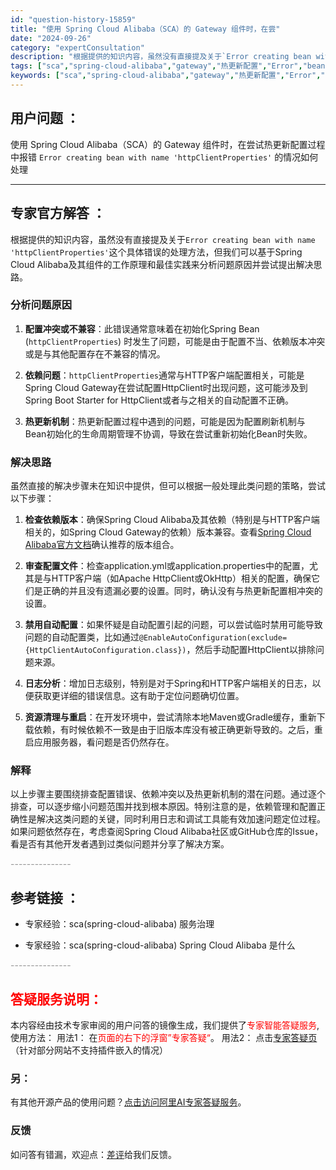 ```yaml
---
id: "question-history-15859"
title: "使用 Spring Cloud Alibaba（SCA）的 Gateway 组件时，在尝"
date: "2024-09-26"
category: "expertConsultation"
description: "根据提供的知识内容，虽然没有直接提及关于`Error creating bean with name 'httpClientProperties'`这个具体错误的处理方法，但我们可以基于Spring Cloud Alibaba及其组件的工作原理和最佳实践来分析问题原因并尝试提出解决思路。### 分析"
tags: ["sca","spring-cloud-alibaba","gateway","热更新配置","Error","bean","httpClientProperties"]
keywords: ["sca","spring-cloud-alibaba","gateway","热更新配置","Error","bean","httpClientProperties"]
---
```


## 用户问题 ： 
 使用 Spring Cloud Alibaba（SCA）的 Gateway 组件时，在尝试热更新配置过程中报错 `Error creating bean with name 'httpClientProperties'` 的情况如何处理  

---------------
## 专家官方解答 ：

根据提供的知识内容，虽然没有直接提及关于`Error creating bean with name 'httpClientProperties'`这个具体错误的处理方法，但我们可以基于Spring Cloud Alibaba及其组件的工作原理和最佳实践来分析问题原因并尝试提出解决思路。

### 分析问题原因

1. **配置冲突或不兼容**：此错误通常意味着在初始化Spring Bean (`httpClientProperties`) 时发生了问题，可能是由于配置不当、依赖版本冲突或是与其他配置存在不兼容的情况。

2. **依赖问题**：`httpClientProperties`通常与HTTP客户端配置相关，可能是Spring Cloud Gateway在尝试配置HttpClient时出现问题，这可能涉及到Spring Boot Starter for HttpClient或者与之相关的自动配置不正确。

3. **热更新机制**：热更新配置过程中遇到的问题，可能是因为配置刷新机制与Bean初始化的生命周期管理不协调，导致在尝试重新初始化Bean时失败。

### 解决思路

虽然直接的解决步骤未在知识中提供，但可以根据一般处理此类问题的策略，尝试以下步骤：

1. **检查依赖版本**：确保Spring Cloud Alibaba及其依赖（特别是与HTTP客户端相关的，如Spring Cloud Gateway的依赖）版本兼容。查看[Spring Cloud Alibaba官方文档](https://github.com/spring-cloud-incubator/spring-cloud-alibaba)确认推荐的版本组合。

2. **审查配置文件**：检查application.yml或application.properties中的配置，尤其是与HTTP客户端（如Apache HttpClient或OkHttp）相关的配置，确保它们是正确的并且没有遗漏必要的设置。同时，确认没有与热更新配置相冲突的设置。

3. **禁用自动配置**：如果怀疑是自动配置引起的问题，可以尝试临时禁用可能导致问题的自动配置类，比如通过`@EnableAutoConfiguration(exclude={HttpClientAutoConfiguration.class})`，然后手动配置HttpClient以排除问题来源。

4. **日志分析**：增加日志级别，特别是对于Spring和HTTP客户端相关的日志，以便获取更详细的错误信息。这有助于定位问题确切位置。

5. **资源清理与重启**：在开发环境中，尝试清除本地Maven或Gradle缓存，重新下载依赖，有时候依赖不一致是由于旧版本库没有被正确更新导致的。之后，重启应用服务器，看问题是否仍然存在。

### 解释

以上步骤主要围绕排查配置错误、依赖冲突以及热更新机制的潜在问题。通过逐个排查，可以逐步缩小问题范围并找到根本原因。特别注意的是，依赖管理和配置正确性是解决这类问题的关键，同时利用日志和调试工具能有效加速问题定位过程。如果问题依然存在，考虑查阅Spring Cloud Alibaba社区或GitHub仓库的Issue，看是否有其他开发者遇到过类似问题并分享了解决方案。


<font color="#949494">---------------</font> 


## 参考链接 ：

* 专家经验：sca(spring-cloud-alibaba) 服务治理 
 
 * 专家经验：sca(spring-cloud-alibaba) Spring Cloud Alibaba 是什么 


 <font color="#949494">---------------</font> 
 


## <font color="#FF0000">答疑服务说明：</font> 

本内容经由技术专家审阅的用户问答的镜像生成，我们提供了<font color="#FF0000">专家智能答疑服务</font>,使用方法：
用法1： 在<font color="#FF0000">页面的右下的浮窗”专家答疑“</font>。
用法2： 点击[专家答疑页](https://answer.opensource.alibaba.com/docs/intro)（针对部分网站不支持插件嵌入的情况）
### 另：


有其他开源产品的使用问题？[点击访问阿里AI专家答疑服务](https://answer.opensource.alibaba.com/docs/intro)。
### 反馈
如问答有错漏，欢迎点：[差评](https://ai.nacos.io/user/feedbackByEnhancerGradePOJOID?enhancerGradePOJOId=17059)给我们反馈。
